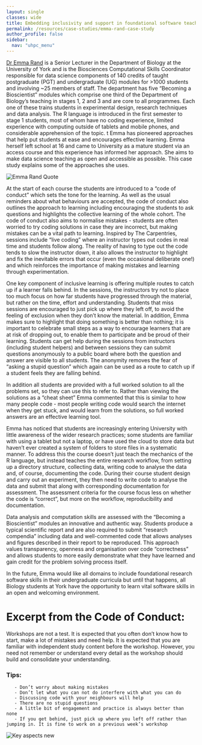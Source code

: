 ```yaml
---
layout: single
classes: wide
title: Embedding inclusivity and support in foundational software teaching
permalink: /resources/case-studies/emma-rand-case-study
author_profile: false
sidebar:
  nav: "uhpc_menu"
---
```


[Dr Emma Rand](https://www.york.ac.uk/biology/people/emma-rand/) is a Senior Lecturer in the Department of Biology at the University of York and is the Biosciences Computational Skills Coordinator responsible for data science components of 140 credits of taught postgraduate (PGT) and  undergraduate (UG) modules for >1000 students and involving ~25 members of staff. The department has five “Becoming a Bioscientist” modules which comprise one third of the Department of Biology’s teaching in stages 1, 2 and 3 and are core to all programmes. Each one of these trains students in experimental design, research techniques and data analysis. The R language is introduced in the first semester to stage 1 students, most of whom have no coding experience, limited experience with computing outside of tablets and mobile phones, and considerable  apprehension of the topic. t Emma has pioneered approaches that help put students at ease and encourages effective learning. Emma herself left school at 16 and came to University as a mature student via an access course and  this experience has informed her approach. She aims to make data science teaching as open and accessible as possible. This case study explains some of the approaches she uses.  

![Emma Rand Quote](https://github.com/UNIVERSE-HPC/UNIVERSE-HPC.github.io/assets/106165178/5e5093ab-3ed4-4863-9e3f-12ab5f5d7cb2)

At the start of each course the students are introduced to a “code of conduct” which sets the tone for the learning. As well as the usual reminders about what behaviours are accepted, the code of conduct also outlines the approach to learning including encouraging the students to ask questions and highlights the collective learning of the whole cohort. The code of conduct also aims to normalise mistakes - students are often worried to try coding solutions in case they are incorrect, but making mistakes can be a vital path to learning. Inspired by The Carpentries, sessions include “live coding” where an instructor types out codes in real time and students follow along. The reality of having to type out the code tends to slow the instructor down, it also allows the instructor to highlight and fix the inevitable errors that occur (even the occasional deliberate one!) and which reinforces the importance of making mistakes and learning through experimentation.   

One key component of inclusive learning is offering multiple routes to catch up if a learner falls behind. In the sessions, the instructors try not to place too much focus on how far students have progressed through the material, but rather on the time, effort and understanding.  Students that miss sessions are encouraged to just pick up where they left off, to avoid the feeling of exclusion when they don’t know the material. In addition, Emma makes sure to highlight that doing something is better than nothing; it is important to celebrate small steps as a way to encourage learners that are at risk of dropping out, to enable them to participate and be proud of their learning. Students can get help during the sessions from instructors (including student helpers) and between sessions they can submit questions anonymously to a public board where both the question and answer are visible to all students. The anonymity removes the fear of “asking a stupid question” which again can be used as a route to catch up if a student feels they are falling behind.

In addition all students are provided with a full worked solution to all the problems set, so they can use this to refer to. Rather than viewing the solutions as a “cheat sheet” Emma commented that this is similar to how many people code - most people writing code would search the internet when they get stuck, and would learn from the solutions, so full worked answers are an effective learning tool.  

Emma has noticed that students are increasingly entering University with little awareness of the wider research practices; some students are familiar with using a tablet but not a laptop, or have used the cloud to store data but haven’t ever created a system of folders to store files in a systematic manner. To address this the course doesn’t just teach the mechanics of the R language, but instead teaches the entire research workflow, from setting up a directory structure, collecting data, writing code to analyse the data and, of course, documenting the code. During their course student design and carry out an experiment, they then need to write code to analyse the data and submit that along with corresponding documentation for assessment. The assessment criteria for the course focus less on whether the code is “correct”, but more on the workflow, reproducibility and documentation.  

Data analysis and computation skills are assessed with the “Becoming a Bioscientist” modules an innovative and authentic way. Students produce a typical scientific report and are also required to submit “research compendia” including data and well-commented code that allows analyses and figures described in their report to be reproduced. This approach values transparency, openness and organisation over code “correctness” and allows students to more easily demonstrate what they have learned and gain credit for the problem solving process itself.

In the future, Emma would like all domains to include foundational research software skills in their undergraduate curricula but until that happens, all Biology students at York have the opportunity to learn vital software skills in an open and welcoming environment.

# Excerpt from the Code of Conduct:
Workshops are not a test. It is expected that you often don’t know how to start, make a lot of mistakes and need help. It is expected that you are familiar with independent study content before the workshop. However, you need not remember or understand every detail as the workshop should build and consolidate your understanding.
  
  ### Tips:
  
       - Don’t worry about making mistakes
       - Don’t let what you can not do interfere with what you can do
       - Discussing code with your neighbours will help
       - There are no stupid questions
       - A little bit of engagement and practice is always better than none
       - If you get behind, just pick up where you left off rather than jumping in. It is fine to work on a previous week’s workshop

![Key aspects new](https://github.com/UNIVERSE-HPC/UNIVERSE-HPC.github.io/assets/106165178/316ef477-37a7-412d-84cd-839533e1ade5)


